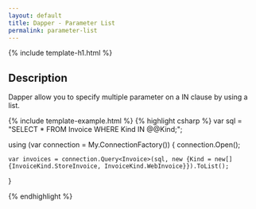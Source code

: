 ```yaml
---
layout: default
title: Dapper - Parameter List 
permalink: parameter-list
---
```


{% include template-h1.html %}

## Description
Dapper allow you to specify multiple parameter on a IN clause by using a list.

{% include template-example.html %} {% highlight csharp %}
var sql = "SELECT * FROM Invoice WHERE Kind IN @@Kind;";

using (var connection = My.ConnectionFactory())
{
	connection.Open();

	var invoices = connection.Query<Invoice>(sql, new {Kind = new[] {InvoiceKind.StoreInvoice, InvoiceKind.WebInvoice}}).ToList();
}

{% endhighlight %}
